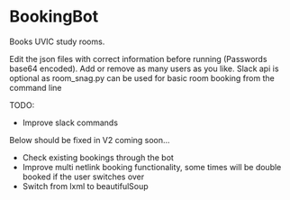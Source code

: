 # BookingBot
Books UVIC study rooms.

Edit the json files with correct information before running (Passwords base64 encoded). Add or remove as many users as you like. Slack api is optional as room_snag.py can be used for basic room booking from the command line

TODO:
  - Improve slack commands
  
  Below should be fixed in V2 coming soon...
  - Check existing bookings through the bot
  - Improve multi netlink booking functionality, some times will be double booked if the user switches over
  - Switch from lxml to beautifulSoup
